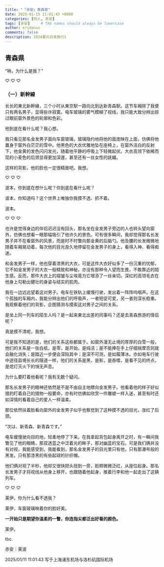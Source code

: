 ```yaml
---
title: "「赤安」青森県"
date: 2025-01-15 11:01:43 +0800
categories: [同人, 赤安]
tags: [赤安]     # TAG names should always be lowercase
author: eridanus
comments: false
description: 2024夏の日本旅行1
---
```


## 青森県

“呐，为什么是我？”

♡ ♡ ♡

### （一）新幹線

长长的東北新幹線，三个小时从東京駅一路向北到达新青森駅。这节车厢除了我便只有两名男子，显得些许寂寞。电车玻璃的雾气模糊了视线，我只能大致分辨出掠过眼前窗外景色的轮廓和色彩。

他到底在看什么呢？我心想。

我只看见那名金发男子面向车窗玻璃，玻璃隐约地将他的面庞映在上面，仿佛将他置身于窗外白茫茫的雪中。他黑色的大衣优雅地坠在座椅上，在窗外洁白的反射下，他金黄的发色闪闪发光，随着他平静的呼吸上下轻微起伏。大衣高领下依稀而现的小麦色的后颈显得更加深邃，甚至还有一丝女性的妩媚。

这样的背影，他的脸也一定很精致吧。我想。

♡ ♡ ♡

波本，你到底在想什么呢？你到底在看什么呢？

波本，你知道吗？这个世界上唯独你我摸不透、抓不着。

波本。

♡ ♡ ♡

也许是觉得身边的伴侣迟迟没有回头，那名坐在金发男子旁边的人也转头望向窗外，仿佛也想看一眼那幅吸引了他许久的景色。可有很多瞬间，我却觉得那名长发男子并不在看窗外的风景，而是时不时瞥向那金黄的后脑勺。他及腰的长发微微地随着车厢晃动着，每次他的目光良久地停留在金发男子的身上，看得入神、看得痴迷。

和金发男子一样，他也穿着漆黑的大衣，可是这件大衣好似多了一份沉重的忧郁，它不如金发男子的大衣一般精致和神秘，亦没有那种令人望而生畏，不敢靠近的陌生感。反而，那件大衣上的褶皱与尘埃竟为它增添了一丝亲切。深红的高领毛衣在他身上勾勒出健壮的身姿与结实的肌肉。

我在一边远远望着这对男子。电车在铁轨上缓慢行驶，发出着一阵阵呜咽声。在这个孤独的车厢内，我能分辨出他们的呼吸声，一者短促可爱，另一者则深长稳重。我观察着他们的背影，企图猜测与摸索这对男子之间的关系。

是坐上同一列车的陌生人吗？是一起来東北出差的同事吗？还是去青森旅游的情侣呢？

真是摸不清呢，我想。

可是我不知道的是，他们的关系这些都属于。如窗外漫无止境的厚厚的白雪一般，他们的关系是一张白纸，是零，是开始，是纯洁；是不能捧在手上仔细揣摩否则就会融化消失；是踏近一步便会深陷其中；是深不可测，是如履薄冰。亦如电车行驶中途径县境长长的隧道一样，他们的关系是黑，是影，是吞噬，是看不见的终点，是熄灯灭火下的悄无声息。

为什么要盯着他看呢？我有无数个疑问。

那名长发男子的眼神还依然是不是不由自主地瞟向金发男子。他看着他的样子好似猎豹盯着自己的猎物一般要命，亦有时仿佛如欣赏一件雕塑一样入迷，甚至有时还如深情的看着自己的爱人一样温柔。

那位依然扶着脸看向窗外的金发男子似乎也察觉到了这种摸不透的目光，涨红了后颈。

“次は、新青森、新青森です。”

电车缓慢驶向目的地，轻柔地停了下来。在我拿起背包起身离开之时，有一瞬间我瞥见了他的眼睛，那双透蓝之中泛着光的眸子，那对幽蓝的宝石。可是我们俩并没有对视，我能感受到，我能看到，那名金发男子的目光里只有他，只有那瀑布般的黑发。只有那漆黑的有些起球的针织帽。

他们俩对视了半秒，他却又很快把头扭到一旁，脸颊微微泛红，从座位起身。那名长发男子才将视线从他身上移开，也跟随着他起身，推着行李和他一起走出了这辆列车。

♡ ♡ ♡

莱伊，你为什么看不透我？

莱伊，车窗玻璃映着你的脸好美。

**一开始只是期望你温柔的一瞥，你连指尖都泛出好看的颜色。**

莱伊。

tbc.

赤安｜莱波

2025/01/11 11:01:43 写于上海浦东机场与洛杉矶国际机场